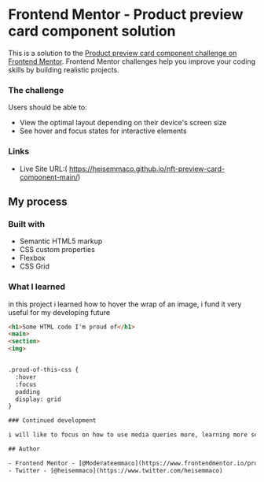 # Frontend Mentor - Product preview card component solution

This is a solution to the [Product preview card component challenge on Frontend Mentor](https://www.frontendmentor.io/challenges/product-preview-card-component-GO7UmttRfa). Frontend Mentor challenges help you improve your coding skills by building realistic projects. 

### The challenge

Users should be able to:

- View the optimal layout depending on their device's screen size
- See hover and focus states for interactive elements

### Links

- Live Site URL:( https://heisemmaco.github.io/nft-preview-card-component-main/)

## My process

### Built with

- Semantic HTML5 markup
- CSS custom properties
- Flexbox
- CSS Grid

### What I learned

in this project i learned how to hover the wrap of an image, i fund it very useful for my developing future

```html
<h1>Some HTML code I'm proud of</h1>
<main>
<section>
<img>


.proud-of-this-css {
  :hover
  :focus
  padding 
  display: grid
}

### Continued development

i will like to focus on how to use media queries more, learning more sentags of html and css property to make my work more effective but in this project i didn't use media quieries. 

## Author

- Frontend Mentor - [@Moderateemmaco](https://www.frontendmentor.io/profile/Moderateemmaco)
- Twitter - [@heisemmaco](https://www.twitter.com/heisemmaco)
